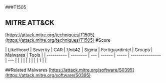 ###T1505
## MITRE ATT&CK
[https://attack.mitre.org/techniques/T1505](https://attack.mitre.org/techniques/T1505)
#Score

| Likelihood | Severity | CAR | Unit42 | Sigma | Fortiguardintel | Groups | Malwares | Tools |
| ---------- | -------- | --- | ------ | ----- | --------------- | ---  |
 |   |   |   |   |   |   |   | 1 |   |

##Related Malwares
[https://attack.mitre.org/software/S0395](https://attack.mitre.org/software/S0395)
[]()
